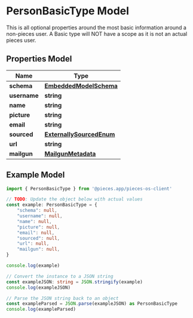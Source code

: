 
# PersonBasicType Model

This is all optional properties around the most basic information around a non-pieces user.  A Basic type will NOT have a scope as it is not an actual pieces user.

## Properties Model

Name | Type
------------ | -------------
**schema** | [**EmbeddedModelSchema**](EmbeddedModelSchema)
**username** | **string**
**name** | **string**
**picture** | **string**
**email** | **string**
**sourced** | [**ExternallySourcedEnum**](ExternallySourcedEnum)
**url** | **string**
**mailgun** | [**MailgunMetadata**](MailgunMetadata)

## Example Model

```typescript
import { PersonBasicType } from '@pieces.app/pieces-os-client'

// TODO: Update the object below with actual values
const example: PersonBasicType = {
    "schema": null,
    "username": null,
    "name": null,
    "picture": null,
    "email": null,
    "sourced": null,
    "url": null,
    "mailgun": null,
}

console.log(example)

// Convert the instance to a JSON string
const exampleJSON: string = JSON.stringify(example)
console.log(exampleJSON)

// Parse the JSON string back to an object
const exampleParsed = JSON.parse(exampleJSON) as PersonBasicType
console.log(exampleParsed)
```


